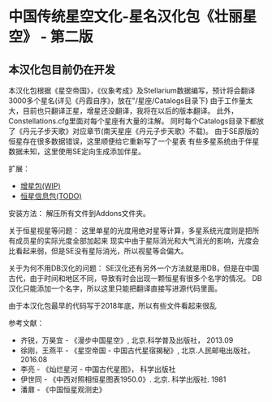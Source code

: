 # 中国传统星空文化-星名汉化包《壮丽星空》 - 第二版
本汉化包目前仍在开发
---

本汉化包根据《星空帝国》，《仪象考成》及Stellarium数据编写，预计将会翻译3000多个星名(详见《丹霞自序》，放在"/星座/Catalogs目录下)
由于工作量太大，目前也只翻译正星，增星还没翻译，我将在以后的版本翻译。
此外，Constellations.cfg里面对每个星座有大量的注解。
同时每个Catalogs目录下都放了《丹元子步天歌》对应章节(南天星座《丹元子步天歌》不载)。
由于SE原版的恒星存在很多数据错误，这里顺便给它重新写了一个星表
有些多星系统由于伴星数据未知，这里使用SE定向生成添加伴星。

扩展：
 * [增星包(WIP)](https://github.com/StellarDX/SE990-Chinese-Star-Name-Pack-Additional)
 * [恒星信息包(TODO)](https://github.com/StellarDX/SE990-Chinese-Information-Pack)

安装方法：
解压所有文件到Addons文件夹。

关于恒星视星等问题：
这里单星的光度用绝对星等计算，多星系统光度则是把所有成员星的实际光度全部加起来
现实中由于星际消光和大气消光的影响，光度会比看起来弱，但是SE没有星际消光，所以视星等会偏大。

关于为何不用DB汉化的问题：
SE汉化还有另外一个方法就是用DB，但是在中国古代，由于时间和地区不同，导致有时会出现一颗恒星有很多个名字的情况。
DB汉化只能添加一个名字，所以这里只能把翻译直接写进源代码里面。

由于本汉化包最早的代码写于2018年底，所以有些文件看起来很乱

参考文献：
 * 齐锐，万昊宜 - 《漫步中国星空》, 北京.科学普及出版社， 2013.09
 * 徐刚，王燕平 - 《星空帝国 - 中国古代星宿揭秘》, 北京.人民邮电出版社， 2016.08
 * 李亮 - 《灿烂星河 - 中国古代星图》， 科学出版社
 * 伊世同 - 《中西对照相恒星图表1950.0》. 北京. 科学出版社. 1981
 * 潘鼐 - 《中国恒星观测史》
